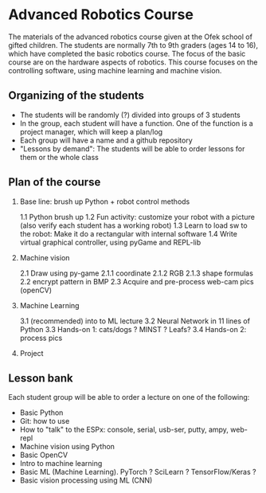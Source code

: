# Advanced Robotics Course

The materials of the advanced robotics course given at the Ofek school of gifted children. The students are normally 7th to 9th graders (ages 14 to 16), which have completed the basic robotics course. The focus of the basic course are on the hardware aspects of robotics. This course focuses on the controlling software, using machine learning and machine vision.

## Organizing of the students

   - The students will be randomly (?) divided into groups of 3 students
   - In the group, each student will have a function. One of the function is a project manager, which will keep a plan/log
   - Each group will have a name and a github repository
   - "Lessons by demand": The students will be able to order lessons for them or the whole class
   

## Plan of the course

1. Base line: brush up Python + robot control methods
   
   1.1 Python brush up
   1.2 Fun activity: customize your robot with a picture (also verify each student has a working robot)
   1.3 Learn to load sw to the robot: Make it do a rectangular with internal software
   1.4 Write virtual graphical controller, using pyGame and REPL-lib

2. Machine vision

   2.1 Draw using py-game
   2.1.1 coordinate
   2.1.2 RGB
   2.1.3 shape formulas
   2.2 encrypt pattern in BMP
   2.3 Acquire and pre-process web-cam pics (openCV)

3. Machine Learning

   3.1 (recommended) into to ML lecture
   3.2 Neural Network in 11 lines of Python
   3.3 Hands-on 1: cats/dogs ? MINST ? Leafs?
   3.4 Hands-on 2: process pics
   
4. Project

## Lesson bank

Each student group will be able to order a lecture on one of the following:

- Basic Python
- Git: how to use
- How to "talk" to the ESPx: console, serial, usb-ser, putty, ampy, web-repl
- Machine vision using Python
- Basic OpenCV
- Intro to machine learning
- Basic ML (Machine Learning). PyTorch ? SciLearn ? TensorFlow/Keras ?
- Basic vision processing using ML (CNN)
